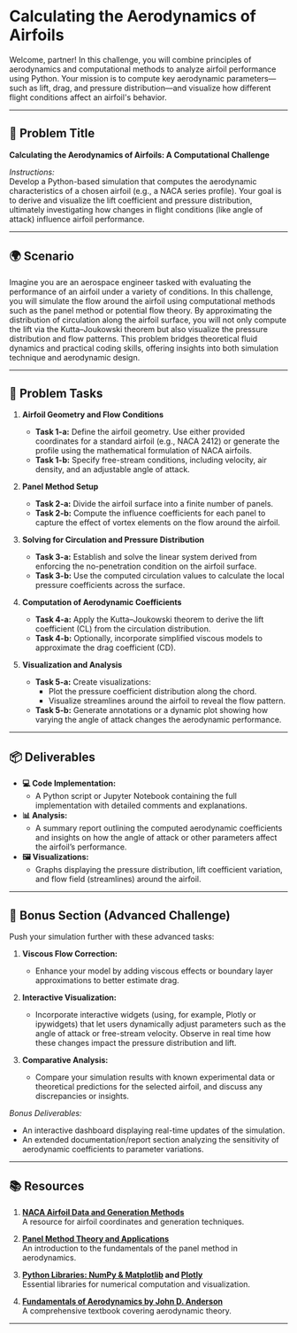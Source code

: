 # Calculating the Aerodynamics of Airfoils

Welcome, partner! In this challenge, you will combine principles of aerodynamics and computational methods to analyze airfoil performance using Python. Your mission is to compute key aerodynamic parameters—such as lift, drag, and pressure distribution—and visualize how different flight conditions affect an airfoil's behavior.

---

## 📝 Problem Title

**Calculating the Aerodynamics of Airfoils: A Computational Challenge**

*Instructions:*  
Develop a Python-based simulation that computes the aerodynamic characteristics of a chosen airfoil (e.g., a NACA series profile). Your goal is to derive and visualize the lift coefficient and pressure distribution, ultimately investigating how changes in flight conditions (like angle of attack) influence airfoil performance.

---

## 🌍 Scenario

Imagine you are an aerospace engineer tasked with evaluating the performance of an airfoil under a variety of conditions. In this challenge, you will simulate the flow around the airfoil using computational methods such as the panel method or potential flow theory. By approximating the distribution of circulation along the airfoil surface, you will not only compute the lift via the Kutta–Joukowski theorem but also visualize the pressure distribution and flow patterns. This problem bridges theoretical fluid dynamics and practical coding skills, offering insights into both simulation technique and aerodynamic design.

---

## 🔧 Problem Tasks

1. **Airfoil Geometry and Flow Conditions**  
   - **Task 1-a:** Define the airfoil geometry. Use either provided coordinates for a standard airfoil (e.g., NACA 2412) or generate the profile using the mathematical formulation of NACA airfoils.
   - **Task 1-b:** Specify free-stream conditions, including velocity, air density, and an adjustable angle of attack.

2. **Panel Method Setup**  
   - **Task 2-a:** Divide the airfoil surface into a finite number of panels.  
   - **Task 2-b:** Compute the influence coefficients for each panel to capture the effect of vortex elements on the flow around the airfoil.

3. **Solving for Circulation and Pressure Distribution**  
   - **Task 3-a:** Establish and solve the linear system derived from enforcing the no-penetration condition on the airfoil surface.  
   - **Task 3-b:** Use the computed circulation values to calculate the local pressure coefficients across the surface.

4. **Computation of Aerodynamic Coefficients**  
   - **Task 4-a:** Apply the Kutta–Joukowski theorem to derive the lift coefficient (CL) from the circulation distribution.
   - **Task 4-b:** Optionally, incorporate simplified viscous models to approximate the drag coefficient (CD).

5. **Visualization and Analysis**  
   - **Task 5-a:** Create visualizations:
     - Plot the pressure coefficient distribution along the chord.
     - Visualize streamlines around the airfoil to reveal the flow pattern.
   - **Task 5-b:** Generate annotations or a dynamic plot showing how varying the angle of attack changes the aerodynamic performance.
   
---

## 📦 Deliverables

- **💻 Code Implementation:**  
  - A Python script or Jupyter Notebook containing the full implementation with detailed comments and explanations.
- **📊 Analysis:**  
  - A summary report outlining the computed aerodynamic coefficients and insights on how the angle of attack or other parameters affect the airfoil’s performance.
- **🖼️ Visualizations:**  
  - Graphs displaying the pressure distribution, lift coefficient variation, and flow field (streamlines) around the airfoil.

---

## 🎁 Bonus Section (Advanced Challenge)

Push your simulation further with these advanced tasks:

1. **Viscous Flow Correction:**  
   - Enhance your model by adding viscous effects or boundary layer approximations to better estimate drag.

2. **Interactive Visualization:**  
   - Incorporate interactive widgets (using, for example, Plotly or ipywidgets) that let users dynamically adjust parameters such as the angle of attack or free-stream velocity. Observe in real time how these changes impact the pressure distribution and lift.

3. **Comparative Analysis:**  
   - Compare your simulation results with known experimental data or theoretical predictions for the selected airfoil, and discuss any discrepancies or insights.

*Bonus Deliverables:*
- An interactive dashboard displaying real-time updates of the simulation.
- An extended documentation/report section analyzing the sensitivity of aerodynamic coefficients to parameter variations.

---

## 📚 Resources

1. **[NACA Airfoil Data and Generation Methods](https://m-selig.ae.illinois.edu/ads/coord_database.html)**  
   A resource for airfoil coordinates and generation techniques.

2. **[Panel Method Theory and Applications](https://www.aerospaceweb.org/tools/algorithms/panel/)**  
   An introduction to the fundamentals of the panel method in aerodynamics.

3. **[Python Libraries: NumPy & Matplotlib](https://numpy.org/) and [Plotly](https://plotly.com/python/)**  
   Essential libraries for numerical computation and visualization.

4. **[Fundamentals of Aerodynamics by John D. Anderson](https://www.amazon.com/Fundamentals-Aerodynamics-John-D-Anderson/dp/0073398101)**  
   A comprehensive textbook covering aerodynamic theory.

---
